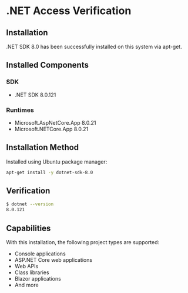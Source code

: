 # .NET Access Verification

## Installation
.NET SDK 8.0 has been successfully installed on this system via apt-get.

## Installed Components

### SDK
- .NET SDK 8.0.121

### Runtimes
- Microsoft.AspNetCore.App 8.0.21
- Microsoft.NETCore.App 8.0.21

## Installation Method
Installed using Ubuntu package manager:
```bash
apt-get install -y dotnet-sdk-8.0
```

## Verification
```bash
$ dotnet --version
8.0.121
```

## Capabilities
With this installation, the following project types are supported:
- Console applications
- ASP.NET Core web applications
- Web APIs
- Class libraries
- Blazor applications
- And more
